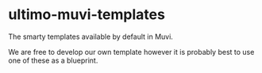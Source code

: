 # ultimo-muvi-templates

The smarty templates available by default in Muvi.

We are free to develop our own template however it is probably best to use one of these as a blueprint.
